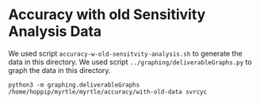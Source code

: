 # Accuracy with old Sensitivity Analysis Data
We used script `accuracy-w-old-sensitvity-analysis.sh` to generate the data in this directory.
We used script `../graphing/deliverableGraphs.py` to graph the data in this directory.

```
python3 -m graphing.deliverableGraphs /home/hoppip/myrtle/myrtle/accuracy/with-old-data svrcyc


```

